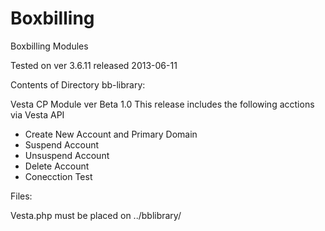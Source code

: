 Boxbilling
==========

Boxbilling Modules 

Tested on ver  3.6.11 released 2013-06-11

Contents of Directory bb-library:

Vesta CP Module ver Beta 1.0
This release includes the following acctions via  Vesta API
- Create New Account and Primary Domain
- Suspend Account
- Unsuspend Account
- Delete Account
- Conecction Test 

Files:

Vesta.php must be placed on ../bblibrary/



